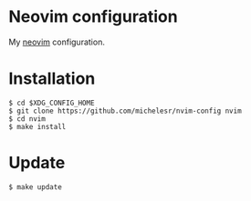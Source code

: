 # Neovim configuration

My [neovim](https://neovim.io/) configuration.

# Installation

    $ cd $XDG_CONFIG_HOME
    $ git clone https://github.com/michelesr/nvim-config nvim
    $ cd nvim
    $ make install

# Update

    $ make update
